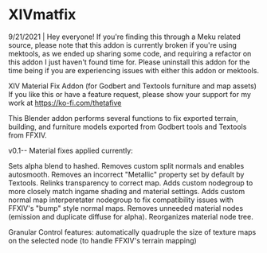 # XIVmatfix

9/21/2021 | Hey everyone! If you're finding this through a Meku related source, please note that this addon is currently broken if you're using mektools, as we ended up sharing some code, and requiring a refactor on this addon I just haven't found time for. Please uninstall this addon for the time being if you are experiencing issues with either this addon or mektools.

XIV Material Fix Addon (for Godbert and Textools furniture and map assets)
If you like this or have a feature request, please show your support for my work at https://ko-fi.com/thetafive

This Blender addon performs several functions to fix exported terrain, building, and furniture models exported from Godbert tools and Textools from FFXIV. 

v0.1--
Material fixes applied currently:

Sets alpha blend to hashed.
Removes custom split normals and enables autosmooth.
Removes an incorrect "Metallic" property set by default by Textools.
Relinks transparency to correct map.
Adds custom nodegroup to more closely match ingame shading and material settings.
Adds custom normal map interperetater nodegroup to fix compatibility issues with FFXIV's "bump" style normal maps.
Removes unneeded material nodes (emission and duplicate diffuse for alpha).
Reorganizes material node tree.

Granular Control features:
automatically quadruple the size of texture maps on the selected node (to handle FFXIV's terrain mapping)
